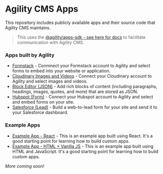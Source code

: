 # Agility CMS Apps

This repository includes publicly available apps and their source code that Agility CMS maintains.

> This uses the [@agility/apps-sdk - see here for docs](https://github.com/agility/agility-cms-app-sdk) to facilitate communication with Agility CMS.

### Apps built by Agility

- [Formstack](https://github.com/agility/agility-cms-apps/tree/main/formstack) - Conmnect your Formstack account to Agility and select forms to embed into your website or application.
- [Cloudinary Images and Videos](https://github.com/agility/agility-cms-apps/tree/main/cloudinary) - Connect your Cloudinary account to Agility and select images and videos.
- [Block Editor (JSON)](https://github.com/agility/agility-cms-apps/tree/main/block-editor) - Add rich blocks of content (including paragraphs, headings, images, quotes, and more) that are stored as JSON.
- [Hubspot (Form)](https://github.com/agility/agility-cms-apps/tree/hubspot-app) - Connect your Hubspot account to Agility and select and embed forms on your site.
- [Salesforce (Lead)](https://github.com/agility/agility-cms-apps/tree/salesforce-app) - Build a web-to-lead form for your site and send it to your Salesforce dashboard.

### Example Apps

- [Example App - React](https://github.com/agility/agility-cms-apps/tree/main/example/react) - This is an example app built using React. It's a good starting point for learning how to build custom apps.
- [Example App - HTML + Vanilla JS](https://github.com/agility/agility-cms-apps/tree/main/example/html) - This is an example app built using HTML and JavaScript. It's a good starting point for learning how to build custom apps.

_More coming soon!_
